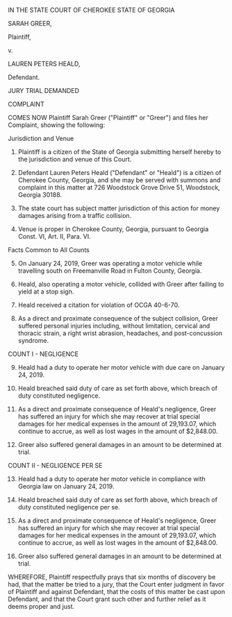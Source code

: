 IN THE STATE COURT OF CHEROKEE
STATE OF GEORGIA

SARAH GREER,

Plaintiff,

v. 

LAUREN PETERS HEALD,

Defendant.

JURY TRIAL DEMANDED

COMPLAINT

COMES NOW Plaintiff Sarah Greer ("Plaintiff" or "Greer") and files her Complaint, showing the following:

Jurisdiction and Venue

1. Plaintiff is a citizen of the State of Georgia submitting herself hereby to the jurisdiction and venue of this Court.

2. Defendant Lauren Peters Heald ("Defendant" or "Heald") is a citizen of Cherokee County, Georgia, and she may be served with summons and complaint in this matter at 726 Woodstock Grove Drive 51, Woodstock, Georgia 30188.

3. The state court has subject matter jurisdiction of this action for money damages arising from a traffic collision.

4. Venue is proper in Cherokee County, Georgia, pursuant to Georgia Const. VI, Art. II, Para. VI.

Facts Common to All Counts

5. On January 24, 2019, Greer was operating a motor vehicle while travelling south on Freemanville Road in Fulton County, Georgia.

6. Heald, also operating a motor vehicle, collided with Greer after failing to yield at a stop sign.

7. Heald received a citation for violation of OCGA 40-6-70.

8. As a direct and proximate consequence of the subject collision, Greer suffered personal injuries including, without limitation, cervical and thoracic strain, a right wrist abrasion, headaches, and post-concussion syndrome.

 COUNT I - NEGLIGENCE
 
 9. Heald had a duty to operate her motor vehicle with due care on January 24, 2019.
 
 10. Heald breached said duty of care as set forth above, which breach of duty constituted negligence.
 
 11. As a direct and proximate consequence of Heald's negligence, Greer has suffered an injury for which she may recover at trial special damages for her medical expenses in the amount of 29,193.07, which continue to accrue, as well as lost wages in the amount of $2,848.00.
 
 12. Greer also suffered general damages in an amount to be determined at trial.
 
 COUNT II - NEGLIGENCE PER SE
 
 13. Heald had a duty to operate her motor vehicle in compliance with Georgia law on January 24, 2019.
 
 14. Heald breached said duty of care as set forth above, which breach of duty constituted negligence per se.
 
 15. As a direct and proximate consequence of Heald's negligence, Greer has suffered an injury for which she may recover at trial special damages for her medical expenses in the amount of 29,193.07, which continue to accrue, as well as lost wages in the amount of $2,848.00.
 
 16. Greer also suffered general damages in an amount to be determined at trial.
 
 WHEREFORE, Plaintiff respectfully prays that six months of discovery be had, that the matter be tried to a jury, that the Court enter judgment in favor of Plaintiff and against Defendant, that the costs of this matter be cast upon Defendant, and that the Court grant such other and further relief as it deems proper and just.
